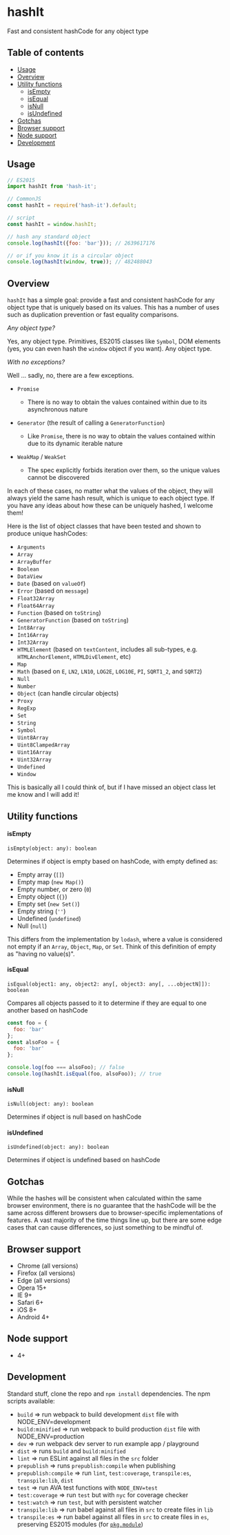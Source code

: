 # hashIt

Fast and consistent hashCode for any object type

## Table of contents

* [Usage](#usage)
* [Overview](#overview)
* [Utility functions](#utility-functions)
  * [isEmpty](#isempty)
  * [isEqual](#isequal)
  * [isNull](#isnull)
  * [isUndefined](#isundefined)
* [Gotchas](#gotchas)
* [Browser support](#browser-support)
* [Node support](#node-support)
* [Development](#development)

## Usage

```javascript
// ES2015
import hashIt from 'hash-it';

// CommonJS
const hashIt = require('hash-it').default;

// script
const hashIt = window.hashIt;

// hash any standard object
console.log(hashIt({foo: 'bar'})); // 2639617176

// or if you know it is a circular object
console.log(hashIt(window, true)); // 482488043
```

## Overview

`hashIt` has a simple goal: provide a fast and consistent hashCode for any object type that is uniquely based on its values. This has a number of uses such as duplication prevention or fast equality comparisons.

_Any object type?_

Yes, any object type. Primitives, ES2015 classes like `Symbol`, DOM elements (yes, you can even hash the `window` object if you want). Any object type.

_With no exceptions?_

Well ... sadly, no, there are a few exceptions.

* `Promise`
  * There is no way to obtain the values contained within due to its asynchronous nature
* `Generator` (the result of calling a `GeneratorFunction`)
  * Like `Promise`, there is no way to obtain the values contained within due to its dynamic iterable nature
* `WeakMap` / `WeakSet`

  * The spec explicitly forbids iteration over them, so the unique values cannot be discovered

In each of these cases, no matter what the values of the object, they will always yield the same hash result, which is unique to each object type. If you have any ideas about how these can be uniquely hashed, I welcome them!

Here is the list of object classes that have been tested and shown to produce unique hashCodes:

* `Arguments`
* `Array`
* `ArrayBuffer`
* `Boolean`
* `DataView`
* `Date` (based on `valueOf`)
* `Error` (based on `message`)
* `Float32Array`
* `Float64Array`
* `Function` (based on `toString`)
* `GeneratorFunction` (based on `toString`)
* `Int8Array`
* `Int16Array`
* `Int32Array`
* `HTMLElement` (based on `textContent`, includes all sub-types, e.g. `HTMLAnchorElement`, `HTMLDivElement`, etc)
* `Map`
* `Math` (based on `E`, `LN2`, `LN10`, `LOG2E`, `LOG10E`, `PI`, `SQRT1_2`, and `SQRT2`)
* `Null`
* `Number`
* `Object` (can handle circular objects)
* `Proxy`
* `RegExp`
* `Set`
* `String`
* `Symbol`
* `Uint8Array`
* `Uint8ClampedArray`
* `Uint16Array`
* `Uint32Array`
* `Undefined`
* `Window`

This is basically all I could think of, but if I have missed an object class let me know and I will add it!

## Utility functions

#### isEmpty

`isEmpty(object: any): boolean`

Determines if object is empty based on hashCode, with empty defined as:

* Empty array (`[]`)
* Empty map (`new Map()`)
* Empty number, or zero (`0`)
* Empty object (`{}`)
* Empty set (`new Set()`)
* Empty string (`''`)
* Undefined (`undefined`)
* Null (`null`)

This differs from the implementation by `lodash`, where a value is considered not empty if an `Array`, `Object`, `Map`, or `Set`. Think of this definition of empty as "having no value(s)".

#### isEqual

`isEqual(object1: any, object2: any[, object3: any[, ...objectN]]): boolean`

Compares all objects passed to it to determine if they are equal to one another based on hashCode

```javascript
const foo = {
  foo: 'bar'
};
const alsoFoo = {
  foo: 'bar'
};

console.log(foo === alsoFoo); // false
console.log(hashIt.isEqual(foo, alsoFoo)); // true
```

#### isNull

`isNull(object: any): boolean`

Determines if object is null based on hashCode

#### isUndefined

`isUndefined(object: any): boolean`

Determines if object is undefined based on hashCode

## Gotchas

While the hashes will be consistent when calculated within the same browser environment, there is no guarantee that the hashCode will be the same across different browsers due to browser-specific implementations of features. A vast majority of the time things line up, but there are some edge cases that can cause differences, so just something to be mindful of.

## Browser support

* Chrome (all versions)
* Firefox (all versions)
* Edge (all versions)
* Opera 15+
* IE 9+
* Safari 6+
* iOS 8+
* Android 4+

## Node support

* 4+

## Development

Standard stuff, clone the repo and `npm install` dependencies. The npm scripts available:

* `build` => run webpack to build development `dist` file with NODE_ENV=development
* `build:minified` => run webpack to build production `dist` file with NODE_ENV=production
* `dev` => run webpack dev server to run example app / playground
* `dist` => runs `build` and `build:minified`
* `lint` => run ESLint against all files in the `src` folder
* `prepublish` => runs `prepublish:compile` when publishing
* `prepublish:compile` => run `lint`, `test:coverage`, `transpile:es`, `transpile:lib`, `dist`
* `test` => run AVA test functions with `NODE_ENV=test`
* `test:coverage` => run `test` but with `nyc` for coverage checker
* `test:watch` => run `test`, but with persistent watcher
* `transpile:lib` => run babel against all files in `src` to create files in `lib`
* `transpile:es` => run babel against all files in `src` to create files in `es`, preserving ES2015 modules (for
  [`pkg.module`](https://github.com/rollup/rollup/wiki/pkg.module))
